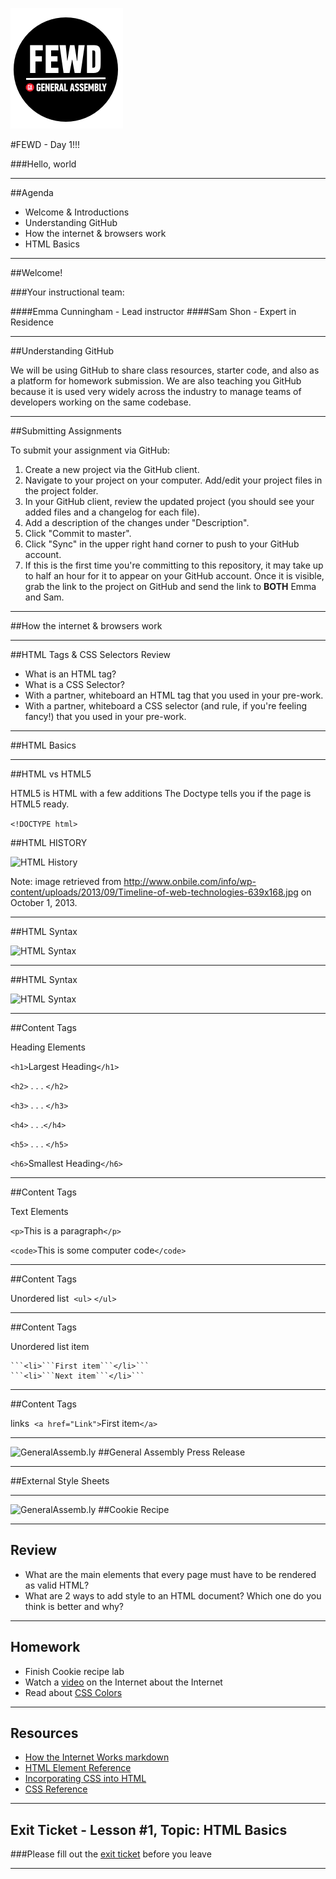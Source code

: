 ![GeneralAssemb.ly](../../img/icons/FEWD_Logo.png)

#FEWD - Day 1!!! 

###Hello, world

---


##Agenda

*	Welcome & Introductions
*	Understanding GitHub
*	How the internet & browsers work
*	HTML Basics 

---

##Welcome!

###Your instructional team:

####Emma Cunningham - Lead instructor
####Sam Shon - Expert in Residence

---

##Understanding GitHub

We will be using GitHub to share class resources, starter code, and also as a platform for homework submission.  We are also teaching you GitHub because it is used very widely across the industry to manage teams of developers working on the same codebase.

---

##Submitting Assignments

To submit your assignment via GitHub:

1. 	Create a new project via the GitHub client.
2. 	Navigate to your project on your computer.  Add/edit your project files in the project folder.
3. 	In your GitHub client, review the updated project (you should see your added files and a changelog for each file).
4. 	Add a description of the changes under "Description".
5. 	Click "Commit to master".
6.	Click "Sync" in the upper right hand corner to push to your GitHub account.
7. 	If this is the first time you're committing to this repository, it may take up to half an hour for it to appear on your GitHub account.  Once it is visible, grab the link to the project on GitHub and send the link to **BOTH** Emma and Sam.

---


##How the internet & browsers work


---


##HTML Tags & CSS Selectors Review
*	What is an HTML tag?
*	What is a CSS Selector?
*	With a partner, whiteboard an HTML tag that you used in your pre-work.
*	With a partner, whiteboard a CSS selector (and rule, if you're feeling fancy!) that you used in your pre-work.

---


##HTML Basics


---


##HTML vs HTML5

HTML5 is HTML with a few additions
The Doctype tells you if the page is HTML5 ready.


```<!DOCTYPE html>```


##HTML HISTORY

![HTML History](../../img/unit_1/Timeline_of_web_technologies.jpg)

Note:
image retrieved from http://www.onbile.com/info/wp-content/uploads/2013/09/Timeline-of-web-technologies-639x168.jpg on October 1, 2013.

---


##HTML Syntax

![HTML Syntax](../../img/unit_1/tags.png)

---

##HTML Syntax

![HTML Syntax](../../img/unit_1/tags_attributes.png)

----

##Content Tags

Heading Elements

```<h1>```Largest Heading```</h1>```

```<h2>``` . . . ```</h2>```

```<h3>``` . . . ```</h3>```

```<h4>``` . . .```</h4>```

```<h5>``` . . . ```</h5>```

```<h6>```Smallest Heading```</h6>```

---

##Content Tags

Text Elements

```<p>```This is a paragraph```</p>```

```<code>```This is some computer code```</code>```

---

##Content Tags

Unordered list 
```<ul>``` ```</ul>```

---

##Content Tags

Unordered list item 

	```<li>```First item```</li>```
    ```<li>```Next item```</li>```


---


##Content Tags

links 
 ```<a href="Link">```First item```</a>```


---

![GeneralAssemb.ly](../../img/icons/code_along.png)
##General Assembly Press Release

---


##External Style Sheets 


---


![GeneralAssemb.ly](../../img/icons/exercise_icon_md.png)
##Cookie Recipe

---
## Review 

*	What are the main elements that every page must have to be rendered as valid HTML?
*	What are 2 ways to add style to an HTML document?  Which one do you think is better and why?

---

## Homework

*	Finish Cookie recipe lab
*	Watch a <a href="https://www.youtube.com/watch?v=7_LPdttKXPc">video</a> on the Internet about the Internet
*	Read about <a href="http://www.w3schools.com/cssref/css_colors.asp">CSS Colors</a>

---

## Resources

*	<a href="the_internet.md">How the Internet Works markdown</a>
*	<a href="http://www.w3schools.com/tags/">HTML Element Reference</a>
*	<a href="http://www.w3schools.com/css/css_howto.asp">Incorporating CSS into HTML</a>
*	<a href="http://www.w3schools.com/cssref/">CSS Reference</a>

---
## Exit Ticket - Lesson #1, Topic: HTML Basics

###Please fill out the <a href="https://docs.google.com/forms/d/1Iw2zghHfGgeM1p1G16F6kLi7KViv28tG3HVNnoM3PAc/viewform">exit ticket</a> before you leave

---
